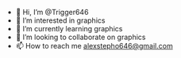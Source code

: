 - 👋 Hi, I’m @Trigger646
- 👀 I’m interested in graphics
- 🌱 I’m currently learning graphics
- 💞️ I’m looking to collaborate on graphics
- 📫 How to reach me alexstepho646@gmail.com

<!---
Trigger646/Trigger646 is a ✨ special ✨ repository because its `README.md` (this file) appears on your GitHub profile.
You can click the Preview link to take a look at your changes.
--->
